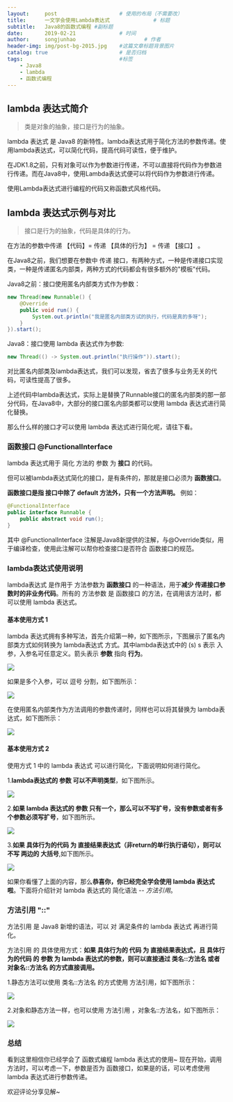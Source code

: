 ```yaml
---
layout:     post                    # 使用的布局（不需要改）
title:      一文学会使用Lambda表达式              # 标题
subtitle:   Java8的函数式编程 #副标题
date:       2019-02-21              # 时间
author:     songjunhao                      # 作者
header-img: img/post-bg-2015.jpg    #这篇文章标题背景图片
catalog: true                       # 是否归档
tags:                               #标签
    - Java8
    - lambda
    - 函数式编程
---
```


## lambda 表达式简介

 >类是对象的抽象，接口是行为的抽象。

 lambda 表达式 是 Java8 的新特性。lambda表达式用于简化方法的参数传递。使用lambda表达式，可以简化代码，提高代码可读性，便于维护。

 在JDK1.8之前，只有对象可以作为参数进行传递，不可以直接将代码作为参数进行传递。而在Java8中，使用Lambda表达式便可以将代码作为参数进行传递。

 使用Lambda表达式进行编程的代码又称函数式风格代码。

## lambda 表达式示例与对比

>接口是行为的抽象，代码是具体的行为。

在方法的参数中传递 【代码】= 传递 【具体的行为】 = 传递 【接口】 。

在Java8之前，我们想要在参数中 传递 接口，有两种方式，一种是传递接口实现类，一种是传递匿名内部类，两种方式的代码都会有很多额外的"模板"代码。

Java8之前：接口使用匿名内部类方式作为参数：

```java
new Thread(new Runnable() {
    @Override
    public void run() {
        System.out.println("我是匿名内部类方试的执行，代码是真的多呀");
    }
}).start();
```

Java8：接口使用 lambda 表达式作为参数:

```java
new Thread(() -> System.out.println("执行操作")).start();
```

对比匿名内部类及lambda表达式，我们可以发现，省去了很多与业务无关的代码，可读性提高了很多。

上述代码中lambda表达式，实际上是替换了Runnable接口的匿名内部类的那一部分代码，在Java8中，大部分的接口匿名内部类都可以使用 lambda 表达式进行简化替换。

那么什么样的接口才可以使用 lambda 表达式进行简化呢，请往下看。

### 函数接口 @FunctionalInterface

lambda 表达式用于 简化 方法的 参数 为 **接口** 的代码。

但可以被lambda表达式简化的接口，是有条件的，那就是接口必须为 **函数接口**。

**函数接口是指 接口中除了 default 方法外，只有一个方法声明。** 例如：

```java
@FunctionalInterface
public interface Runnable {
    public abstract void run();
}
```
其中 @FunctionalInterface 注解是Java8新提供的注解，与@Override类似，用于编译检查，使用此注解可以帮你检查接口是否符合 函数接口的规范。


### lambda表达式使用说明

lambda表达式 是作用于 方法参数为 **函数接口** 的一种语法，用于**减少 传递接口参数时的非业务代码**。所有的 方法参数 是 函数接口 的方法，在调用该方法时，都可以使用 lambda 表达式。

#### 基本使用方式 1

lambda 表达式拥有多种写法，首先介绍第一种，如下图所示，下图展示了匿名内部类方式如何转换为 lambda表达式 方式。其中lambda表达式中的 (s)  s 表示 入参，入参名可任意定义。箭头表示 **参数** 指向 **行为**。

![](https://i.loli.net/2019/02/21/5c6dffb4adcf6.jpg)

如果是多个入参，可以 逗号 分割，如下图所示：

![](https://i.loli.net/2019/02/21/5c6e0bdba9226.jpg)

在使用匿名内部类作为方法调用的参数传递时，同样也可以将其替换为 lambda表达式，如下图所示：

![](https://i.loli.net/2019/02/21/5c6e0df4ae611.jpg)

#### 基本使用方式 2

使用方式 1 中的 lambda 表达式 可以进行简化，下面说明如何进行简化。

1.**lambda表达式的 参数 可以不声明类型**，如下图所示。

![](https://i.loli.net/2019/02/20/5c6d263b3d0e5.jpg)

2.**如果 lambda 表达式的 参数 只有一个，那么可以不写扩号，没有参数或者有多个参数必须写扩号**，如下图所示。

![](https://i.loli.net/2019/02/21/5c6e059c8411d.jpg)

3.**如果 具体行为的代码 为 直接结果表达式（非return的单行执行语句），则可以不写 两边的 大括号**,如下图所示。

![](https://i.loli.net/2019/02/21/5c6e08bc148c9.jpg)

如果你看懂了上面的内容，那么**恭喜你，你已经完全学会使用 lambda 表达式啦**。下面将介绍针对 lambda 表达式的 简化语法 -- *方法引用*。

### 方法引用 "::"

方法引用 是 Java8 新增的语法，可以 对 满足条件的 lambda 表达式 再进行简化。

方法引用 的 具体使用方式：**如果 具体行为的 代码 为 直接结果表达式，且 具体行为的代码 的 参数 为 lambda 表达式的参数，则可以直接通过 类名::方法名 或者 对象名::方法名 的方式直接调用。**

1.静态方法可以使用 类名::方法名 的方式使用 方法引用，如下图所示：

![](https://i.loli.net/2019/02/21/5c6e138308ec8.jpg)

2.对象和静态方法一样，也可以使用 方法引用 ，对象名::方法名，如下图所示：

![](https://i.loli.net/2019/02/21/5c6e15ca45326.jpg)

### 总结

看到这里相信你已经学会了 函数式编程 lambda 表达式的使用~ 现在开始，调用方法时，可以考虑一下，参数是否为 函数接口，如果是的话，可以考虑使用 lambda 表达式进行参数传递。

欢迎评论分享见解~
